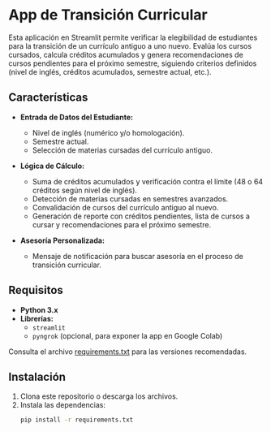 # App de Transición Curricular

Esta aplicación en Streamlit permite verificar la elegibilidad de estudiantes para la transición de un currículo antiguo a uno nuevo. Evalúa los cursos cursados, calcula créditos acumulados y genera recomendaciones de cursos pendientes para el próximo semestre, siguiendo criterios definidos (nivel de inglés, créditos acumulados, semestre actual, etc.).

## Características

- **Entrada de Datos del Estudiante:**  
  - Nivel de inglés (numérico y/o homologación).
  - Semestre actual.
  - Selección de materias cursadas del currículo antiguo.

- **Lógica de Cálculo:**  
  - Suma de créditos acumulados y verificación contra el límite (48 o 64 créditos según nivel de inglés).
  - Detección de materias cursadas en semestres avanzados.
  - Convalidación de cursos del currículo antiguo al nuevo.
  - Generación de reporte con créditos pendientes, lista de cursos a cursar y recomendaciones para el próximo semestre.

- **Asesoría Personalizada:**  
  - Mensaje de notificación para buscar asesoría en el proceso de transición curricular.

## Requisitos

- **Python 3.x**
- **Librerías:**  
  - `streamlit`
  - `pyngrok` (opcional, para exponer la app en Google Colab)

Consulta el archivo [requirements.txt](requirements.txt) para las versiones recomendadas.

## Instalación

1. Clona este repositorio o descarga los archivos.
2. Instala las dependencias:
   ```bash
   pip install -r requirements.txt
